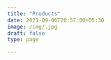 ```yaml
---
title: "Products"
date: 2021-09-06T20:57:00+05:30
image: /img/.jpg
draft: false
type: page

---
```


